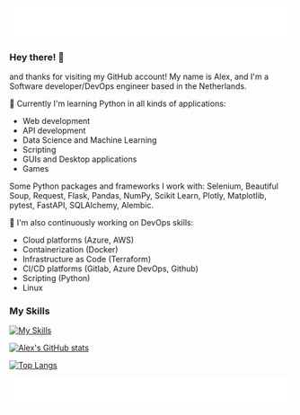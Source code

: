 ![top banner](/68747470733a2f2f63617073756c652d72656e6465722e76657263656c2e6170702f6170693f747970653d776176696e67266865696768743d393026636f6c6f723d6772616469656e74.svg)
### Hey there! 👋

and thanks for visiting my GitHub account! My name is Alex, and I'm a Software developer/DevOps engineer based in the Netherlands. 

🌱 Currently I'm learning Python in all kinds of applications: 
- Web development
- API development
- Data Science and Machine Learning
- Scripting
- GUIs and Desktop applications
- Games

Some Python packages and frameworks I work with: Selenium, Beautiful Soup, Request, Flask, Pandas, NumPy, Scikit Learn, Plotly, Matplotlib, pytest, FastAPI, SQLAlchemy, Alembic.

🔭 I'm also continuously working on DevOps skills:
- Cloud platforms (Azure, AWS)
- Containerization (Docker)
- Infrastructure as Code (Terraform)
- CI/CD platforms (Gitlab, Azure DevOps, Github)
- Scripting (Python)
- Linux

### My Skills

[![My Skills](https://skillicons.dev/icons?i=python,fastapi,flask,html,css,bootstrap,regex,selenium,java,maven,sqlite,postgres,postman,git,docker,azure,aws,gitlab,github,linux,vscode)](https://skillicons.dev)

[![Alex's GitHub stats](https://github-readme-stats.vercel.app/api?username=sojourn99&count_private=true&show_icons=true)](https://github.com/sojourn99/github-readme-stats)

[![Top Langs](https://github-readme-stats.vercel.app/api/top-langs/?username=sojourn99&hide=javascript,html,css,jupyter%20notebook,scss,procfile)](https://github.com/sojourn99/github-readme-stats)

![bottom banner](/68747470733a2f2f63617073756c652d72656e6465722e76657263656c2e6170702f6170693f747970653d776176696e67266865696768743d39302673656374696f6e3d666f6f746572.svg)

<!--
**sojourn99/sojourn99** is a ✨ _special_ ✨ repository because its `README.md` (this file) appears on your GitHub profile.

Here are some ideas to get you started:

- 🔭 I’m currently working on ...
- 🌱 I’m currently learning ...
- 👯 I’m looking to collaborate on ...
- 🤔 I’m looking for help with ...
- 💬 Ask me about ...
- 📫 How to reach me: ...
- 😄 Pronouns: ...
- ⚡ Fun fact: ...
-->
